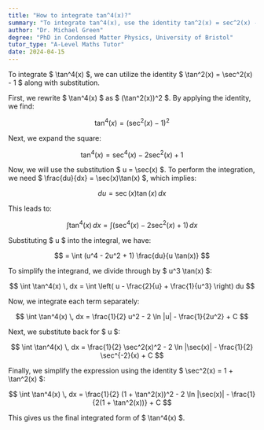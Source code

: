 ```yaml
---
title: "How to integrate tan^4(x)?"
summary: "To integrate tan^4(x), use the identity tan^2(x) = sec^2(x) - 1 and substitution."
author: "Dr. Michael Green"
degree: "PhD in Condensed Matter Physics, University of Bristol"
tutor_type: "A-Level Maths Tutor"
date: 2024-04-15
---
```


To integrate $ \tan^4(x) $, we can utilize the identity $ \tan^2(x) = \sec^2(x) - 1 $ along with substitution.

First, we rewrite $ \tan^4(x) $ as $ (\tan^2(x))^2 $. By applying the identity, we find:

$$
\tan^4(x) = (\sec^2(x) - 1)^2
$$

Next, we expand the square:

$$
\tan^4(x) = \sec^4(x) - 2\sec^2(x) + 1
$$

Now, we will use the substitution $ u = \sec(x) $. To perform the integration, we need $ \frac{du}{dx} = \sec(x)\tan(x) $, which implies:

$$
du = \sec(x)\tan(x) \, dx
$$

This leads to:

$$
\int \tan^4(x) \, dx = \int (\sec^4(x) - 2\sec^2(x) + 1) \, dx
$$

Substituting $ u $ into the integral, we have:

$$
= \int (u^4 - 2u^2 + 1) \frac{du}{u \tan(x)}
$$

To simplify the integrand, we divide through by $ u^3 \tan(x) $:

$$
\int \tan^4(x) \, dx = \int \left( u - \frac{2}{u} + \frac{1}{u^3} \right) du
$$

Now, we integrate each term separately:

$$
\int \tan^4(x) \, dx = \frac{1}{2} u^2 - 2 \ln |u| - \frac{1}{2u^2} + C
$$

Next, we substitute back for $ u $:

$$
\int \tan^4(x) \, dx = \frac{1}{2} \sec^2(x)^2 - 2 \ln |\sec(x)| - \frac{1}{2} \sec^{-2}(x) + C
$$

Finally, we simplify the expression using the identity $ \sec^2(x) = 1 + \tan^2(x) $:

$$
\int \tan^4(x) \, dx = \frac{1}{2} (1 + \tan^2(x))^2 - 2 \ln |\sec(x)| - \frac{1}{2(1 + \tan^2(x))} + C
$$

This gives us the final integrated form of $ \tan^4(x) $.
    